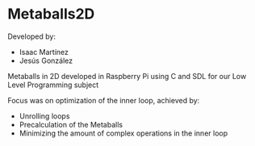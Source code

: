 # Metaballs2D

Developed by:
- Isaac Martínez
- Jesús González


Metaballs in 2D developed in Raspberry Pi using C and SDL for our Low Level Programming subject

Focus was on optimization of the inner loop, achieved by:
- Unrolling loops
- Precalculation of the Metaballs
- Minimizing the amount of complex operations in the inner loop
